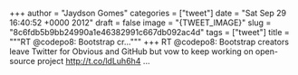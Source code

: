 
+++
author = "Jaydson Gomes"
categories = ["tweet"]
date = "Sat Sep 29 16:40:52 +0000 2012"
draft = false
image = "{TWEET_IMAGE}"
slug = "8c6fdb5b9bb24990a1e46382991c667db092ac4d"
tags = ["tweet"]
title = """RT @codepo8: Bootstrap cr..."""
+++
RT @codepo8: Bootstrap creators leave Twitter for Obvious and GitHub but vow to keep working on open-source project http://t.co/ldLuh6h4 ...
